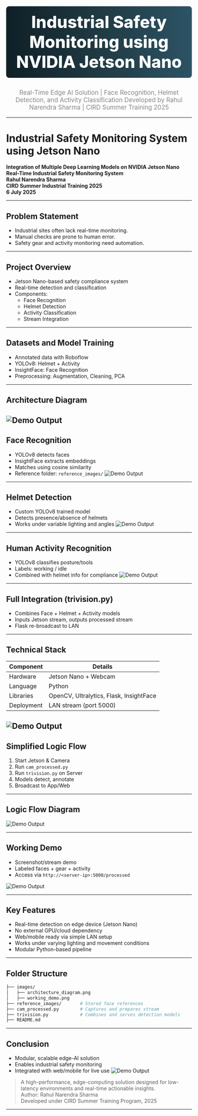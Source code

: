 <!-- BANNER -->
<h1 align="center" style="font-size:3.2em; font-weight:800; background: linear-gradient(90deg, #0f2027, #203a43, #2c5364); color: white; padding: 1rem; border-radius: 0.5rem;">
Industrial Safety Monitoring using NVIDIA Jetson Nano
</h1>

<p align="center" style="font-size:1.2em; color: #888;">
Real-Time Edge AI Solution | Face Recognition, Helmet Detection, and Activity Classification  
Developed by Rahul Narendra Sharma | CIRD Summer Training 2025
</p>

---

# Industrial Safety Monitoring System using Jetson Nano

**Integration of Multiple Deep Learning Models on NVIDIA Jetson Nano**  
**Real-Time Industrial Safety Monitoring System**  
**Rahul Narendra Sharma**  
**CIRD Summer Industrial Training 2025**  
**6 July 2025**

---

## Problem Statement

- Industrial sites often lack real-time monitoring.
- Manual checks are prone to human error.
- Safety gear and activity monitoring need automation.

---

## Project Overview

- Jetson Nano-based safety compliance system
- Real-time detection and classification
- Components:
  - Face Recognition
  - Helmet Detection
  - Activity Classification
  - Stream Integration

---

## Datasets and Model Training

- Annotated data with Roboflow
- YOLOv8: Helmet + Activity
- InsightFace: Face Recognition
- Preprocessing: Augmentation, Cleaning, PCA

---

## Architecture Diagram

![Demo Output](/working_images/SS.png)
---

## Face Recognition

- YOLOv8 detects faces
- InsightFace extracts embeddings
- Matches using cosine similarity
- Reference folder: `reference_images/`
![Demo Output](/working_images/Screenshot%202025-07-06%20095455.png)

---

## Helmet Detection

- Custom YOLOv8 trained model
- Detects presence/absence of helmets
- Works under variable lighting and angles
![Demo Output](/working_images/output1.jpeg)
---

## Human Activity Recognition

- YOLOv8 classifies posture/tools
- Labels: working / idle
- Combined with helmet info for compliance
![Demo Output](/working_images/output.jpeg)
---

## Full Integration (trivision.py)

- Combines Face + Helmet + Activity models
- Inputs Jetson stream, outputs processed stream
- Flask re-broadcast to LAN

---

## Technical Stack

| Component   | Details                                 |
|------------|------------------------------------------|
| Hardware   | Jetson Nano + Webcam                     |
| Language   | Python                                   |
| Libraries  | OpenCV, Ultralytics, Flask, InsightFace  |
| Deployment | LAN stream (port 5000)                   |
![Demo Output](/working_images/setup.jpg)
---

## Simplified Logic Flow

1. Start Jetson & Camera  
2. Run `cam_processed.py`  
3. Run `trivision.py` on Server  
4. Models detect, annotate  
5. Broadcast to App/Web

---

## Logic Flow Diagram

![Demo Output](/working_images/mermaid.png)

---

## Working Demo

- Screenshot/stream demo
- Labeled faces + gear + activity
- Access via `http://<server-ip>:5000/processed`

![Demo Output](/working_images/Screenshot%202025-07-03%20154250.png)

---

## Key Features

- Real-time detection on edge device (Jetson Nano)
- No external GPU/cloud dependency
- Web/mobile ready via simple LAN setup
- Works under varying lighting and movement conditions
- Modular Python-based pipeline

---

## Folder Structure

```bash
├── images/
│   ├── architecture_diagram.png
│   ├── working_demo.png
├── reference_images/       # Stored face references
├── cam_processed.py        # Captures and prepares stream
├── trivision.py            # Combines and serves detection models
├── README.md
```

---

## Conclusion

- Modular, scalable edge-AI solution
- Enables industrial safety monitoring
- Integrated with web/mobile for live use
![Demo Output](/working_images/app_feed.jpg)
> A high-performance, edge-computing solution designed for low-latency environments and real-time actionable insights.  
> Author: Rahul Narendra Sharma  
> Developed under CIRD Summer Training Program, 2025

---
